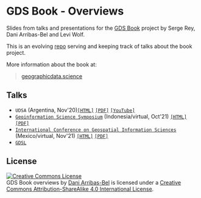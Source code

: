 # GDS Book - Overviews

Slides from talks and presentations for the [GDS Book](https://geographicdata.science) project
by Serge Rey, Dani Arribas-Bel and Levi Wolf.

This is an evolving [repo](https://darribas.org/gdsbook_overview) serving and keeping track of talks about the book project.

More information about the book at:

> [geographicdata.science](https://geographicdata.science)

## Talks

- `UDSA` (Argentina, Nov'20)[`[HTML]`](202011_uds/index.html) [`[PDF]`](202011_ids/index.pdf) [`[YouTube]`](https://www.youtube.com/watch?v=K5wWn5ZOOZ0)
- [`Geoinformation Science Symposium`](https://gss.geo.ugm.ac.id/gss-2021) (Indonesia/virtual, Oct'21) [`[HTML]`](202110_gss/index.html) [`[PDF]`](202110_gss/index.pdf)
- [`International Conference on Geospatial Information Sciences`](https://igisc.org/) (Mexico/virtual, Nov'21) [`[HTML]`](202111_cg/index.html) [`[PDF]`](202111_cg/index.pdf)
- [`GDSL`](202309_gdsl/index.html)

## License

<a rel="license" href="http://creativecommons.org/licenses/by-sa/4.0/"><img alt="Creative Commons License" style="border-width:0" src="https://i.creativecommons.org/l/by-sa/4.0/88x31.png" /></a><br /><span xmlns:dct="http://purl.org/dc/terms/" property="dct:title">GDS Book overviews</span> by <a xmlns:cc="http://creativecommons.org/ns#" href="http://darribas.org" property="cc:attributionName" rel="cc:attributionURL">Dani Arribas-Bel</a> is licensed under a <a rel="license" href="http://creativecommons.org/licenses/by-sa/4.0/">Creative Commons Attribution-ShareAlike 4.0 International License</a>.

